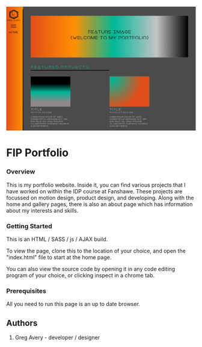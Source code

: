 ![All about My Portfolio](images/portfolioMidterm.png "Portfolio Home Page Mockup")

# FIP Portfolio

### Overview
This is my portfolio website. Inside it, you can find various projects that I have worked on within the IDP course at Fanshawe. These projects are focussed on motion design, product design, and developing. Along with the home and gallery pages, there is also an about page which has information about my interests and skills. 

### Getting Started
This is an HTML / SASS / js / AJAX build.

To view the page, clone this to the location of your choice, and open the "index.html" file to start at the home page.

You can also view the source code by opening it in any code editing program of your choice, or clicking inspect in a chrome tab.

### Prerequisites
All you need to run this page is an up to date browser.

## Authors
1. Greg Avery - developer / designer
